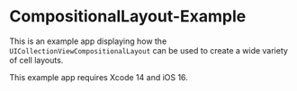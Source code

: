 # CompositionalLayout-Example

This is an example app displaying how the `UICollectionViewCompositionalLayout` can be used to create a wide variety of cell layouts.

This example app requires Xcode 14 and iOS 16.
